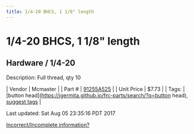 ```yaml
---
title: 1/4-20 BHCS, 1 1/8" length
---
```


# 1/4-20 BHCS, 1 1/8" length
## Hardware / 1/4-20
Description: 	Full thread, qty 10 

| Vendor | Mcmaster | 
| Part # | [91255A525](https://www.mcmaster.com/#91255A525) | 
| Unit Price | $7.73 | 
| Tags: | [button head](https://jgermita.github.io/frc-parts/search/?q=button head), [suggest tags](https://docs.google.com/forms/d/e/1FAIpQLSeWyY8v3RgOty-MyWmh9U0iivNYN_molChYyS-0U-o-kOAv_g/viewform) | 

Last updated: Sat Aug 05 23:35:16 PDT 2017

 [Incorrect/Incomplete information?](https://docs.google.com/forms/d/e/1FAIpQLSeWyY8v3RgOty-MyWmh9U0iivNYN_molChYyS-0U-o-kOAv_g/viewform)